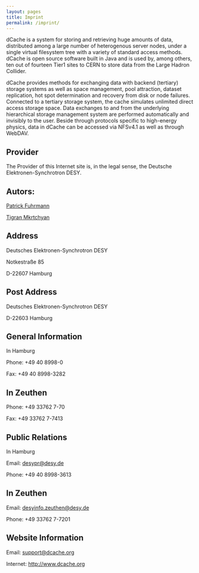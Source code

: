 ```yaml
---
layout: pages
title: Imprint
permalink: /imprint/
---
```


dCache is a system for storing and retrieving huge amounts of data, distributed among a large number of heterogenous server nodes, under a single virtual filesystem tree with a variety of standard access methods. dCache is open source software built in Java and is used by, among others, ten out of fourteen Tier1 sites to CERN to store data from the Large Hadron Collider.

dCache provides methods for exchanging data with backend (tertiary) storage systems as well as space management, pool attraction, dataset replication, hot spot determination and recovery from disk or node failures. Connected to a tertiary storage system, the cache simulates unlimited direct access storage space. Data exchanges to and from the underlying hierarchical storage management system are performed automatically and invisibly to the user. Beside through protocols specific to high-energy physics, data in dCache can be accessed via NFSv4.1 as well as through WebDAV.

## Provider
The Provider of this Internet site is, in the legal sense, the Deutsche Elektronen-Synchrotron DESY.

## Autors:
[Patrick Fuhrmann](mailto:patrick.fuhrmann@desy.de)

[Tigran Mkrtchyan](mailto:tigran.mkrtchyan@desy.de)

## Address
Deutsches Elektronen-Synchrotron DESY

Notkestraße 85

D-22607 Hamburg

## Post Address
Deutsches Elektronen-Synchrotron DESY

D-22603 Hamburg

## General Information
In Hamburg

Phone: +49 40 8998-0

Fax: +49 40 8998-3282

## In Zeuthen
Phone: +49 33762 7-70

Fax: +49 33762 7-7413

## Public Relations
In Hamburg

Email: desypr@desy.de

Phone: +49 40 8998-3613

## In Zeuthen
Email: desyinfo.zeuthen@desy.de

Phone: +49 33762 7-7201

## Website Information
Email: support@dcache.org

Internet: http://www.dcache.org
